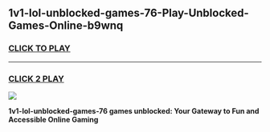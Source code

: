 
## 1v1-lol-unblocked-games-76-Play-Unblocked-Games-Online-b9wnq
<h3>
<a href="https://premium76.site?title=1v1-lol-unblocked-games-76&ref=25A">CLICK TO PLAY</a></h3>
<hr>

<h3>
<a href="https://premium76.site?title=1v1-lol-unblocked-games-76&ref=25A">CLICK 2 PLAY</a>
  
</h3>

<a href="https://premium76.site?title=1v1-lol-unblocked-games-76&ref=25A"><img src="https://clearcache.store/games.png"></a>


**1v1-lol-unblocked-games-76 games unblocked: Your Gateway to Fun and Accessible Online Gaming**
